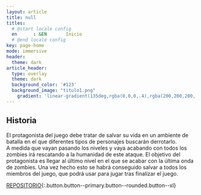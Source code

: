 ```yaml
---
layout: article
title: null
titles:
  # @start locale config
  en      : &EN       Inicio
  # @end locale config
key: page-home
mode: immersive
header:
  theme: dark
article_header:
  type: overlay
  theme: dark
  background_color: '#123'
  background_image: "titulo1.png"
    gradient: 'linear-gradient(135deg,rgba(0,0,0,.4),rgba(200,200,200,.4))'
---
```


## Historia
El protagonista del juego debe tratar de salvar su vida en un ambiente de batalla en el que diferentes tipos de personajes buscarán derrotarlo.  
A medida que vayan pasando los niveles y vaya acabando con todos los zombies irá rescatando a la humanidad de este ataque. El objetivo del protagonista es llegar al último nivel en el que se acabar con la última onda de zombies.
Una vez hecho esto se habrá conseguido salvar a todos los miembros del juego, que podrá usar para jugar tras finalizar el juego.

[REPOSITORIO](https://github.com/uah-videojuegos-2021/final-project-grupo-1){:.button.button--primary.button--rounded.button--xl}
